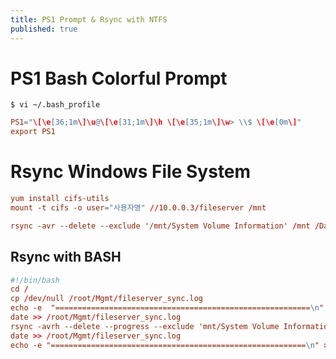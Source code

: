 ```yaml
---
title: PS1 Prompt & Rsync with NTFS
published: true
---   
```



# PS1 Bash Colorful Prompt    
`$ vi ~/.bash_profile`    

```rc
PS1="\[\e[36;1m\]\u@\[\e[31;1m\]\h \[\e[35;1m\]\w> \\$ \[\e[0m\]" 
export PS1
```   


# Rsync Windows File System     
```rc
yum install cifs-utils
mount -t cifs -o user="사용자명" //10.0.0.3/fileserver /mnt

rsync -avr --delete --exclude '/mnt/System Volume Information' /mnt /Data
``` 
## Rsync with BASH    
```rc  
#!/bin/bash
cd /
cp /dev/null /root/Mgmt/fileserver_sync.log
echo -e  "=========================================================\n" >> /root/Mgmt/fileserver_sync.log
date >> /root/Mgmt/fileserver_sync.log
rsync -avrh --delete --progress --exclude 'mnt/System Volume Information' /mnt /Data >> /root/Mgmt/fileserver_sync.log
date >> /root/Mgmt/fileserver_sync.log
echo -e "=========================================================\n" >> /root/Mgmt/fileserver_sync.log
```  






